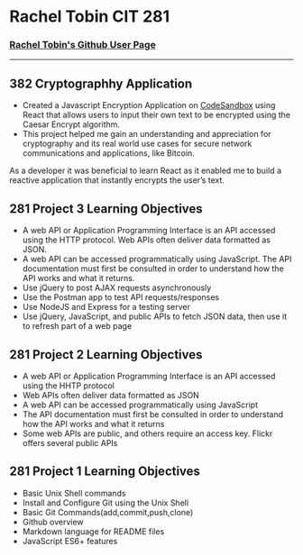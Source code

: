 # Rachel Tobin CIT 281
### [Rachel Tobin's Github User Page](https://racheltobin.github.io)
---
## 382 Cryptographhy Application
* Created a Javascript Encryption Application on [CodeSandbox](https://codesandbox.io/s/assign03-5duul) using React that allows users to input their own text to be encrypted using the Caesar Encrypt algorithm. 
* This project helped me gain an understanding and appreciation for cryptography and its real world use cases for secure network communications and applications, like Bitcoin. 

As a developer it was beneficial to learn React as it enabled me to build a reactive application that instantly encrypts the user’s text. 

## 281 Project 3 Learning Objectives
* A web API or Application Programming Interface is an API
accessed using the HTTP protocol. Web APIs often deliver data
formatted as JSON.
* A web API can be accessed programmatically using JavaScript.
The API documentation must first be consulted in order to
understand how the API works and what it returns.
* Use jQuery to post AJAX requests asynchronously
* Use the Postman app to test API requests/responses
* Use NodeJS and Express for a testing server
* Use jQuery, JavaScript, and public APIs to fetch JSON data, then
use it to refresh part of a web page

## 281 Project 2 Learning Objectives
* A web API or Application Programming Interface is an API accessed using the HHTP protocol
* Web APIs often deliver data formatted as JSON
* A web API can be accessed programmatically using JavaScript
* The API documentation must first be consulted in order to understand how the API works and what it returns
* Some web APIs are public, and others require an access key. Flickr offers several public APIs

## 281 Project 1 Learning Objectives
* Basic Unix Shell commands
* Install and Configure Git using the Unix Shell
* Basic Git Commands(add,commit,push,clone)
* Github overview
* Markdown language for README files
* JavaScript ES6+ features
